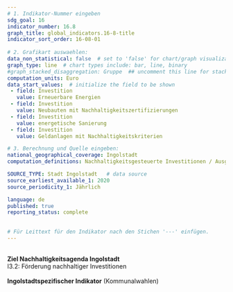 ```yaml
---
# 1. Indikator-Nummer eingeben 
sdg_goal: 16 
indicator_number: 16.8
graph_title: global_indicators.16-8-title
indicator_sort_order: 16-08-01
 
# 2. Grafikart auswaehlen: 
data_non_statistical: false  # set to 'false' for chart/graph visualization 
graph_type: line  # chart types include: bar, line, binary 
#graph_stacked_disaggregation: Gruppe  ## uncomment this line for stacked bars. eplace 'Geschlecht' with the field of aggregation. 
computation_units: Euro
data_start_values:  # initialize the field to be shown  
 - field: Investition 
   value: Erneuerbare Energien
 - field: Investition 
   value: Neubauten mit Nachhaltigkeitszertifizierungen
 - field: Investition 
   value: energetische Sanierung
 - field: Investition 
   value: Geldanlagen mit Nachhaltigkeitskriterien

# 3. Berechnung und Quelle eingeben: 
national_geographical_coverage: Ingolstadt 
computation_definitions: Nachhaltigkeitsgesteuerte Investitionen / Ausgaben

SOURCE_TYPE: Stadt Ingolstadt   # data source  
source_earliest_available_1: 2020
source_periodicity_1: Jährlich

language: de   
published: true 
reporting_status: complete
 
 
# Für Leittext für den Indikator nach den Stichen '---' einfügen. 
---
```

<br>
<b>Ziel Nachhaltigkeitsagenda Ingolstadt</b><br>
I3.2: Förderung nachhaltiger Investitionen<br>
<br>
<b>Ingolstadtspezifischer Indikator</b> (Kommunalwahlen)
